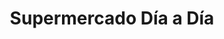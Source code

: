 ---
title: "Supermercado Día a Día"
url: /caracas/supermercado-dia-a-dia-av-jose-antonio-paez/
shop: supermercado
---